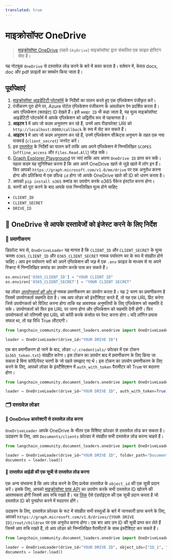 ```yaml
---
translated: true
---
```


# माइक्रोसॉफ्ट OneDrive

>[माइक्रोसॉफ्ट OneDrive](https://en.wikipedia.org/wiki/OneDrive) (पहले `SkyDrive`) माइक्रोसॉफ्ट द्वारा संचालित एक फ़ाइल होस्टिंग सेवा है।

यह नोटबुक `OneDrive` से दस्तावेज़ लोड करने के बारे में कवर करता है। वर्तमान में, केवल docx, doc और pdf फ़ाइलों का समर्थन किया जाता है।

## पूर्वापेक्षाएं

1. [माइक्रोसॉफ्ट आइडेंटिटी प्लेटफॉर्म](https://learn.microsoft.com/en-us/azure/active-directory/develop/quickstart-register-app) के निर्देशों का पालन करते हुए एक एप्लिकेशन पंजीकृत करें।
2. पंजीकरण पूरा होने पर, Azure पोर्टल एप्लिकेशन पंजीकरण के अवलोकन पेन प्रदर्शित करता है। आप एप्लिकेशन (क्लाइंट) ID देखते हैं। इसे `क्लाइंट ID` भी कहा जाता है, यह मूल्य माइक्रोसॉफ्ट आइडेंटिटी प्लेटफॉर्म में आपके एप्लिकेशन को अद्वितीय रूप से पहचानता है।
3. **आइटम 1** में आप जो कदम अनुसरण कर रहे हैं, उनमें आप रीडायरेक्ट URI को `http://localhost:8000/callback` के रूप में सेट कर सकते हैं।
4. **आइटम 1** में आप जो कदम अनुसरण कर रहे हैं, उनमें एप्लिकेशन सीक्रेट्स अनुभाग के तहत एक नया पासवर्ड (`client_secret`) जनरेट करें।
5. इस [दस्तावेज़](https://learn.microsoft.com/en-us/azure/active-directory/develop/quickstart-configure-app-expose-web-apis#add-a-scope) के निर्देशों का पालन करें ताकि आप अपने एप्लिकेशन में निम्नलिखित `SCOPES` (`offline_access` और `Files.Read.All`) जोड़ सकें।
6. [Graph Explorer Playground](https://developer.microsoft.com/en-us/graph/graph-explorer) पर जाएं ताकि आप अपना `OneDrive ID` प्राप्त कर सकें। पहला कदम यह सुनिश्चित करना है कि आप अपने OneDrive खाते से जुड़े खाते में लॉग इन हैं। फिर आपको `https://graph.microsoft.com/v1.0/me/drive` पर एक अनुरोध करना होगा और प्रतिक्रिया में एक फ़ील्ड `id` होगा जो आपके OneDrive खाते की ID को धारण करता है।
7. आपको `pip install o365` कमांड का उपयोग करके o365 पैकेज इंस्टॉल करना होगा।
8. चरणों को पूरा करने के बाद आपके पास निम्नलिखित मूल्य होने चाहिए:
- `CLIENT_ID`
- `CLIENT_SECRET`
- `DRIVE_ID`

## 🧑 OneDrive से आपके दस्तावेजों को इंजेस्ट करने के लिए निर्देश

### 🔑 प्रमाणीकरण

डिफ़ॉल्ट रूप से, `OneDriveLoader` यह मानता है कि `CLIENT_ID` और `CLIENT_SECRET` के मूल्य क्रमशः `O365_CLIENT_ID` और `O365_CLIENT_SECRET` नामक पर्यावरण चर के रूप में संग्रहीत होने चाहिए। आप इन पर्यावरण चरों को अपने एप्लिकेशन की जड़ में एक `.env` फ़ाइल के माध्यम से या अपने स्क्रिप्ट में निम्नलिखित कमांड का उपयोग करके पास कर सकते हैं।

```python
os.environ['O365_CLIENT_ID'] = "YOUR CLIENT ID"
os.environ['O365_CLIENT_SECRET'] = "YOUR CLIENT SECRET"
```

यह लोडर [*उपयोगकर्ता की ओर से*](https://learn.microsoft.com/en-us/graph/auth-v2-user?context=graph%2Fapi%2F1.0&view=graph-rest-1.0) नामक प्रमाणीकरण का उपयोग करता है। यह 2 चरण का प्रमाणीकरण है जिसमें उपयोगकर्ता सहमति देता है। जब आप लोडर को इंस्टैंशिएट करते हैं, तो यह एक URL प्रिंट करेगा जिसे उपयोगकर्ता को विज़िट करना होगा ताकि वह आवश्यक अनुमतियों के लिए एप्लिकेशन को सहमति दे सके। उपयोगकर्ता को फिर इस URL पर जाना होगा और एप्लिकेशन को सहमति देनी होगी। फिर उपयोगकर्ता को परिणामी पृष्ठ URL को कॉपी करके कंसोल पर पेस्ट करना होगा। यदि लॉगिन प्रयास सफल था, तो यह विधि True लौटाएगी।

```python
from langchain_community.document_loaders.onedrive import OneDriveLoader

loader = OneDriveLoader(drive_id="YOUR DRIVE ID")
```

एक बार प्रमाणीकरण हो जाने के बाद, लोडर `~/.credentials/` फ़ोल्डर में एक टोकन (`o365_token.txt`) संग्रहीत करेगा। इस टोकन का उपयोग बाद में प्रमाणीकरण के लिए किया जा सकता है बिना कॉपी/पेस्ट चरणों के जो पहले समझाए गए थे। इस टोकन का उपयोग प्रमाणीकरण के लिए करने के लिए, आपको लोडर के इंस्टैंशिएशन में `auth_with_token` पैरामीटर को True पर बदलना होगा।

```python
from langchain_community.document_loaders.onedrive import OneDriveLoader

loader = OneDriveLoader(drive_id="YOUR DRIVE ID", auth_with_token=True)
```

### 🗂️ दस्तावेज़ लोडर

#### 📑 OneDrive डायरेक्टरी से दस्तावेज़ लोड करना

`OneDriveLoader` आपके OneDrive के भीतर एक विशिष्ट फ़ोल्डर से दस्तावेज़ लोड कर सकता है। उदाहरण के लिए, आप `Documents/clients` फ़ोल्डर में संग्रहीत सभी दस्तावेज़ लोड करना चाहते हैं।

```python
from langchain_community.document_loaders.onedrive import OneDriveLoader

loader = OneDriveLoader(drive_id="YOUR DRIVE ID", folder_path="Documents/clients", auth_with_token=True)
documents = loader.load()
```

#### 📑 दस्तावेज़ आईडी की एक सूची से दस्तावेज़ लोड करना

एक अन्य संभावना है कि आप लोड करने के लिए प्रत्येक दस्तावेज़ के `object_id` की एक सूची प्रदान करें। इसके लिए, आपको [माइक्रोसॉफ्ट ग्राफ API](https://developer.microsoft.com/en-us/graph/graph-explorer) का उपयोग करके सभी दस्तावेज़ ID खोजने की आवश्यकता होगी जिसमें आप रुचि रखते हैं। यह [लिंक](https://learn.microsoft.com/en-us/graph/api/resources/onedrive?view=graph-rest-1.0#commonly-accessed-resources) ऐसे एंडपॉइंट्स की एक सूची प्रदान करता है जो दस्तावेज़ ID को पुनर्प्राप्त करने में मददगार होंगे।

उदाहरण के लिए, दस्तावेज़ फ़ोल्डर के रूट में संग्रहीत सभी वस्तुओं के बारे में जानकारी प्राप्त करने के लिए, आपको `https://graph.microsoft.com/v1.0/drives/{YOUR DRIVE ID}/root/children` पर एक अनुरोध करना होगा। एक बार आप उन ID की सूची प्राप्त कर लेते हैं जिनमें आप रुचि रखते हैं, तो आप लोडर को निम्नलिखित पैरामीटरों के साथ इंस्टैंशिएट कर सकते हैं।

```python
from langchain_community.document_loaders.onedrive import OneDriveLoader

loader = OneDriveLoader(drive_id="YOUR DRIVE ID", object_ids=["ID_1", "ID_2"], auth_with_token=True)
documents = loader.load()
```
